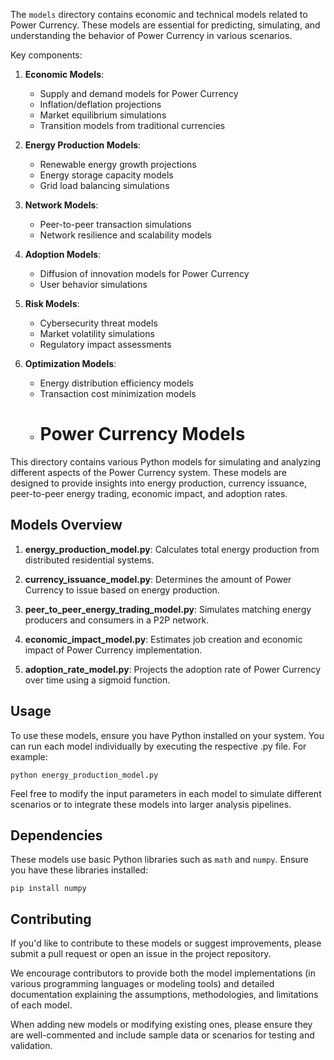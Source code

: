The `models` directory contains economic and technical models related to Power Currency. These models are essential for predicting, simulating, and understanding the behavior of Power Currency in various scenarios.

Key components:

1. **Economic Models**: 
   - Supply and demand models for Power Currency
   - Inflation/deflation projections
   - Market equilibrium simulations
   - Transition models from traditional currencies

2. **Energy Production Models**:
   - Renewable energy growth projections
   - Energy storage capacity models
   - Grid load balancing simulations

3. **Network Models**:
   - Peer-to-peer transaction simulations
   - Network resilience and scalability models

4. **Adoption Models**:
   - Diffusion of innovation models for Power Currency
   - User behavior simulations

5. **Risk Models**:
   - Cybersecurity threat models
   - Market volatility simulations
   - Regulatory impact assessments

6. **Optimization Models**:
   - Energy distribution efficiency models
   - Transaction cost minimization models
   - # Power Currency Models

This directory contains various Python models for simulating and analyzing different aspects of the Power Currency system. These models are designed to provide insights into energy production, currency issuance, peer-to-peer energy trading, economic impact, and adoption rates.

## Models Overview

1. **energy_production_model.py**: Calculates total energy production from distributed residential systems.

2. **currency_issuance_model.py**: Determines the amount of Power Currency to issue based on energy production.

3. **peer_to_peer_energy_trading_model.py**: Simulates matching energy producers and consumers in a P2P network.

4. **economic_impact_model.py**: Estimates job creation and economic impact of Power Currency implementation.

5. **adoption_rate_model.py**: Projects the adoption rate of Power Currency over time using a sigmoid function.

## Usage

To use these models, ensure you have Python installed on your system. You can run each model individually by executing the respective .py file. For example:

```
python energy_production_model.py
```

Feel free to modify the input parameters in each model to simulate different scenarios or to integrate these models into larger analysis pipelines.

## Dependencies

These models use basic Python libraries such as `math` and `numpy`. Ensure you have these libraries installed:

```
pip install numpy
```

## Contributing

If you'd like to contribute to these models or suggest improvements, please submit a pull request or open an issue in the project repository.



We encourage contributors to provide both the model implementations (in various programming languages or modeling tools) and detailed documentation explaining the assumptions, methodologies, and limitations of each model.

When adding new models or modifying existing ones, please ensure they are well-commented and include sample data or scenarios for testing and validation.
